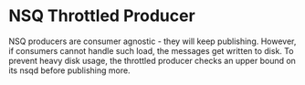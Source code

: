 # NSQ Throttled Producer

NSQ producers are consumer agnostic - they will keep publishing. However,
if consumers cannot handle such load, the messages get written to disk.
To prevent heavy disk usage, the throttled producer checks an upper bound
on its nsqd before publishing more.
